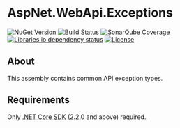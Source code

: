 # AspNet.WebApi.Exceptions

[![NuGet Version](https://img.shields.io/nuget/v/AspNet.WebApi.Exceptions.svg?style=flat)](https://www.nuget.org/packages?q=AspNet.WebApi.Exceptions)
[![Build Status](https://img.shields.io/appveyor/tests/LeonidEfremov/aspnet-webapi-exceptions.svg?style=flat)](https://ci.appveyor.com/project/LeonidEfremov/aspnet-webapi-exceptions/)
[![SonarQube Coverage](https://img.shields.io/sonar/http/sonarcloud.io/AspNet.WebApi.Exceptions/coverage.svg?style=flat)](https://sonarcloud.io/dashboard?id=AspNet.WebApi.Exceptions)
[![Libraries.io dependency status](https://img.shields.io/librariesio/github/LeonidEfremov/aspnet.webapi.exceptions.svg)](https://libraries.io/github/LeonidEfremov/aspnet.webapi.exceptions)
[![License](https://img.shields.io/github/license/LeonidEfremov/AspNet.WebApi.Exceptions.svg?style=flat)](https://github.com/LeonidEfremov/aspnet.webapi.exceptions/blob/master/license.md)

## About

This assembly contains common API exception types.

## Requirements

Only [.NET Core SDK](http://dot.net/) (2.2.0 and above) required.